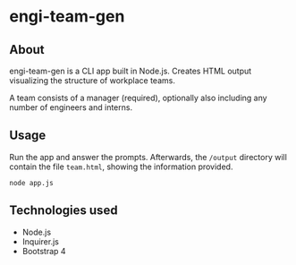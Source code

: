 # engi-team-gen

## About
engi-team-gen is a CLI app built in Node.js. Creates HTML output visualizing the structure of workplace teams.

A team consists of a manager (required), optionally also including any number of engineers and interns.

## Usage
Run the app and answer the prompts. Afterwards, the `/output` directory will contain the file `team.html`, showing the information provided.

`node app.js`

## Technologies used
* Node.js
* Inquirer.js
* Bootstrap 4
